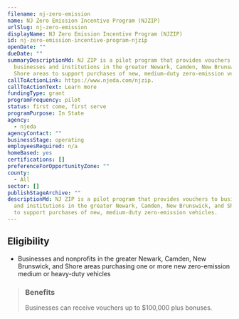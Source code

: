 ```yaml
---
filename: nj-zero-emission
name: NJ Zero Emission Incentive Program (NJZIP)
urlSlug: nj-zero-emission
displayName: NJ Zero Emission Incentive Program (NJZIP)
id: nj-zero-emission-incentive-program-njzip
openDate: ""
dueDate: ""
summaryDescriptionMd: NJ ZIP is a pilot program that provides vouchers to
  businesses and institutions in the greater Newark, Camden, New Brunswick, and
  Shore areas to support purchases of new, medium-duty zero-emission vehicles.
callToActionLink: https://www.njeda.com/njzip.
callToActionText: Learn more
fundingType: grant
programFrequency: pilot
status: first come, first serve
programPurpose: In State
agency:
  - njeda
agencyContact: ""
businessStage: operating
employeesRequired: n/a
homeBased: yes
certifications: []
preferenceForOpportunityZone: ""
county:
  - All
sector: []
publishStageArchive: ""
descriptionMd: NJ ZIP is a pilot program that provides vouchers to businesses
  and institutions in the greater Newark, Camden, New Brunswick, and Shore areas
  to support purchases of new, medium-duty zero-emission vehicles.
---
```


## Eligibility

- Businesses and nonprofits in the greater Newark, Camden, New Brunswick, and Shore areas purchasing one or more new zero-emission medium or heavy-duty vehicles

> ### Benefits
>
> Businesses can receive vouchers up to $100,000 plus bonuses.
